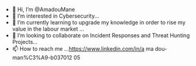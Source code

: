 - 👋 Hi, I’m @AmadouMane
- 👀 I’m interested in Cybersecurity...
- 🌱 I’m currently learning to upgrade my knowledge in order to rise my value in the labour market ...
- 💞️ I’m looking to collaborate on Incident Responses and Threat Hunting Projects...
- 📫 How to reach me ...https://www.linkedin.com/in/a
ma dou-man%C3%A9-b037012
05

<!---
AmadouMan/AmadouMan is a ✨ special ✨ repository because its `README.md` (this file) appears on your GitHub profile.
You can click the Preview link to take a look at your changes.
--->
